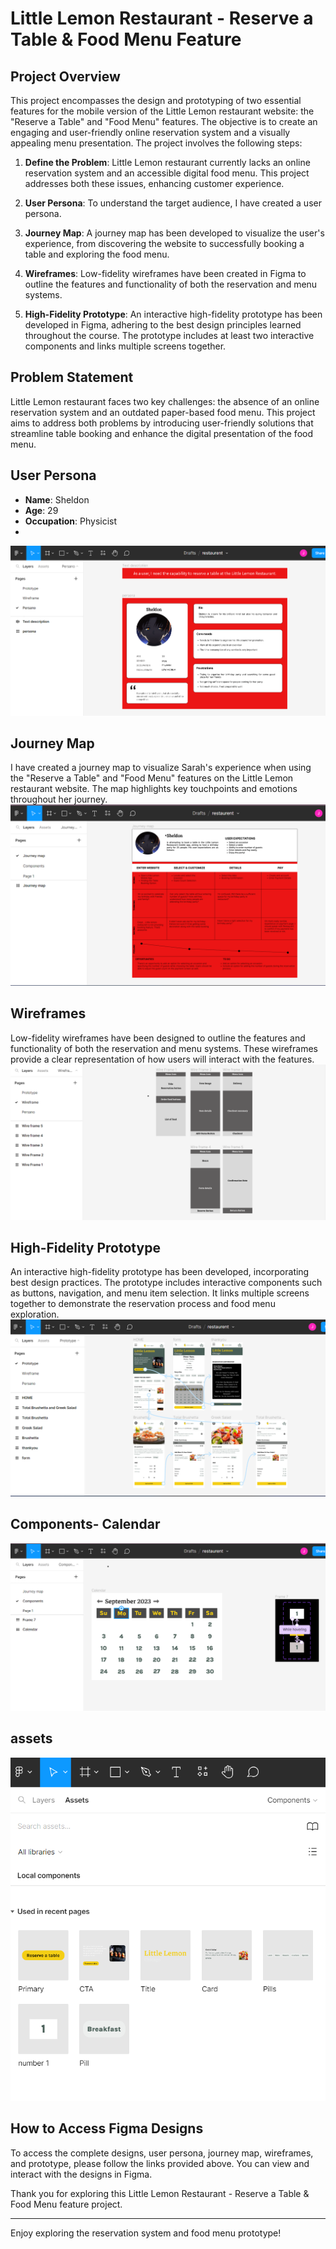 # Little Lemon Restaurant - Reserve a Table & Food Menu Feature

## Project Overview

This project encompasses the design and prototyping of two essential features for the mobile version of the Little Lemon restaurant website: the "Reserve a Table" and "Food Menu" features. The objective is to create an engaging and user-friendly online reservation system and a visually appealing menu presentation. The project involves the following steps:

1. **Define the Problem**: Little Lemon restaurant currently lacks an online reservation system and an accessible digital food menu. This project addresses both these issues, enhancing customer experience.

2. **User Persona**: To understand the target audience, I have created a user persona. 

3. **Journey Map**: A journey map has been developed to visualize the user's experience, from discovering the website to successfully booking a table and exploring the food menu. 

4. **Wireframes**: Low-fidelity wireframes have been created in Figma to outline the features and functionality of both the reservation and menu systems. 

5. **High-Fidelity Prototype**: An interactive high-fidelity prototype has been developed in Figma, adhering to the best design principles learned throughout the course. The prototype includes at least two interactive components and links multiple screens together. 

## Problem Statement

Little Lemon restaurant faces two key challenges: the absence of an online reservation system and an outdated paper-based food menu. This project aims to address both problems by introducing user-friendly solutions that streamline table booking and enhance the digital presentation of the food menu.

## User Persona

- **Name**: Sheldon
- **Age**: 29
- **Occupation**: Physicist
- 
![persona Map](../figma_UX_UI/persona.png)

## Journey Map

I have created a journey map to visualize Sarah's experience when using the "Reserve a Table" and "Food Menu" features on the Little Lemon restaurant website. The map highlights key touchpoints and emotions throughout her journey.
![Journey Map](../figma_UX_UI/journeyMap.png)


## Wireframes

Low-fidelity wireframes have been designed to outline the features and functionality of both the reservation and menu systems. These wireframes provide a clear representation of how users will interact with the features.
![wirefranes Map](../figma_UX_UI/wireframes.png)


## High-Fidelity Prototype

An interactive high-fidelity prototype has been developed, incorporating best design practices. The prototype includes interactive components such as buttons, navigation, and menu item selection. It links multiple screens together to demonstrate the reservation process and food menu exploration.
![prototype Map](../figma_UX_UI/prototype.png)

## Components- Calendar
![Calendar Map](../figma_UX_UI/calendarComponent.png)

## assets
![assets Map](../figma_UX_UI/assets.png)


## How to Access Figma Designs

To access the complete designs, user persona, journey map, wireframes, and prototype, please follow the links provided above. You can view and interact with the designs in Figma.

Thank you for exploring this Little Lemon Restaurant - Reserve a Table & Food Menu feature project.



---
Enjoy exploring the reservation system and food menu prototype!
